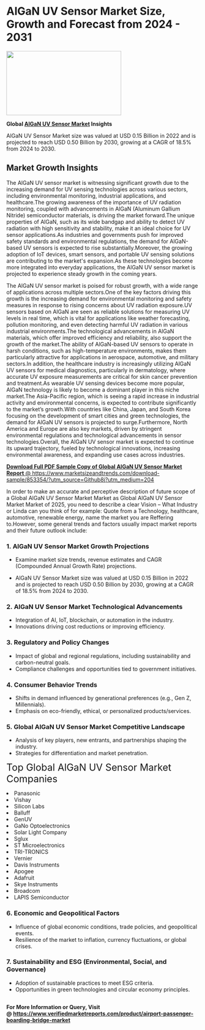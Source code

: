 <H1>AlGaN UV Sensor Market Size, Growth and Forecast from 2024 - 2031</H1><img class="aligncenter size-medium wp-image-584254" src="https://thirdeyenews.in/wp-content/uploads/2024/09/Global-Market-Research-300x168.jpeg" alt="" width="300" height="168" /><p><strong>Global&nbsp;<a href="https://www.marketsizeandtrends.com/download-sample/853354/?utm_source=Github8j?utm_medium=204">AlGaN UV Sensor Market</a> Insights</strong></p><p>AlGaN UV Sensor Market size was valued at USD 0.15 Billion in 2022 and is projected to reach USD 0.50 Billion by 2030, growing at a CAGR of 18.5% from 2024 to 2030.</p><p><h2>Market Growth Insights</h2> <p>The AlGaN UV sensor market is witnessing significant growth due to the increasing demand for UV sensing technologies across various sectors, including environmental monitoring, industrial applications, and healthcare.The growing awareness of the importance of UV radiation monitoring, coupled with advancements in AlGaN (Aluminum Gallium Nitride) semiconductor materials, is driving the market forward.The unique properties of AlGaN, such as its wide bandgap and ability to detect UV radiation with high sensitivity and stability, make it an ideal choice for UV sensor applications.As industries and governments push for improved safety standards and environmental regulations, the demand for AlGaN-based UV sensors is expected to rise substantially.Moreover, the growing adoption of IoT devices, smart sensors, and portable UV sensing solutions are contributing to the market's expansion.As these technologies become more integrated into everyday applications, the AlGaN UV sensor market is projected to experience steady growth in the coming years.</p> <p><a href="#"></a></p> <p>The AlGaN UV sensor market is poised for robust growth, with a wide range of applications across multiple sectors.One of the key factors driving this growth is the increasing demand for environmental monitoring and safety measures in response to rising concerns about UV radiation exposure.UV sensors based on AlGaN are seen as reliable solutions for measuring UV levels in real time, which is vital for applications like weather forecasting, pollution monitoring, and even detecting harmful UV radiation in various industrial environments.The technological advancements in AlGaN materials, which offer improved efficiency and reliability, also support the growth of the market.The ability of AlGaN-based UV sensors to operate in harsh conditions, such as high-temperature environments, makes them particularly attractive for applications in aerospace, automotive, and military sectors.In addition, the healthcare industry is increasingly utilizing AlGaN UV sensors for medical diagnostics, particularly in dermatology, where accurate UV exposure measurements are critical for skin cancer prevention and treatment.As wearable UV sensing devices become more popular, AlGaN technology is likely to become a dominant player in this niche market.The Asia-Pacific region, which is seeing a rapid increase in industrial activity and environmental concerns, is expected to contribute significantly to the market’s growth.With countries like China, Japan, and South Korea focusing on the development of smart cities and green technologies, the demand for AlGaN UV sensors is projected to surge.Furthermore, North America and Europe are also key markets, driven by stringent environmental regulations and technological advancements in sensor technologies.Overall, the AlGaN UV sensor market is expected to continue its upward trajectory, fueled by technological innovations, increasing environmental awareness, and expanding use cases across industries.</p> <p><a href="#"></p><p><span class=""><strong>Download Full PDF Sample Copy of Global AlGaN UV Sensor Market Report</strong> @ <a href="https://www.marketsizeandtrends.com/download-sample/853354/?utm_source=Github8j?utm_medium=204" target="_blank">https://www.marketsizeandtrends.com/download-sample/853354/?utm_source=Github8j?utm_medium=204</a></span></p><p>In order to make an accurate and perceptive description of future scope of a Global&nbsp;AlGaN UV Sensor Market Market as Global&nbsp;AlGaN UV Sensor Market Market of 2025, you need to describe a clear Vision &ndash; What Industry or Linda can you think of for example: Quote from a Technology, healthcare, automotive, renewable energy, name the market you are Reffering to.However, some general trends and factors usually impact market reports and their future outlook include:</p><h3>1.&nbsp;<strong>AlGaN UV Sensor Market Growth Projections</strong></h3><ul><li>Examine market size trends, revenue estimates and CAGR (Compounded Annual Growth Rate) projections.</li><li><p>AlGaN UV Sensor Market size was valued at USD 0.15 Billion in 2022 and is projected to reach USD 0.50 Billion by 2030, growing at a CAGR of 18.5% from 2024 to 2030.</p></li></ul><h3>2.&nbsp;<strong>AlGaN UV Sensor Market Technological Advancements</strong></h3><ul><li>Integration of AI, IoT, blockchain, or automation in the industry.</li><li>Innovations driving cost reductions or improving efficiency.</li></ul><h3>3.&nbsp;<strong>Regulatory and Policy Changes</strong></h3><ul><li>Impact of global and regional regulations, including sustainability and carbon-neutral goals.</li><li>Compliance challenges and opportunities tied to government initiatives.</li></ul><h3>4.&nbsp;<strong>Consumer Behavior Trends</strong></h3><ul><li>Shifts in demand influenced by generational preferences (e.g., Gen Z, Millennials).</li><li>Emphasis on eco-friendly, ethical, or personalized products/services.</li></ul><h3>5.&nbsp;<strong>Global AlGaN UV Sensor Market Competitive Landscape</strong></h3><ul><li>Analysis of key players, new entrants, and partnerships shaping the industry.</li><li>Strategies for differentiation and market penetration.</li></ul><p data-pm-slice="1 1 []"><span style="color: inherit; font-family: inherit; font-size: 25px;">Top Global AlGaN UV Sensor Market Companies</span></p><div class="" data-test-id=""><p><li>Panasonic</li><li> Vishay</li><li> Silicon Labs</li><li> Balluff</li><li> GenUV</li><li> GaNo Optoelectronics</li><li> Solar Light Company</li><li> Sglux</li><li> ST Microelectronics</li><li> TRI-TRONICS</li><li> Vernier</li><li> Davis Instruments</li><li> Apogee</li><li> Adafruit</li><li> Skye Instruments</li><li> Broadcom</li><li> LAPIS Semiconductor</li></p></div><h3>6.&nbsp;<strong>Economic and Geopolitical Factors</strong></h3><ul><li>Influence of global economic conditions, trade policies, and geopolitical events.</li><li>Resilience of the market to inflation, currency fluctuations, or global crises.</li></ul><h3>7.&nbsp;<strong>Sustainability and ESG (Environmental, Social, and Governance)</strong></h3><ul><li>Adoption of sustainable practices to meet ESG criteria.</li><li>Opportunities in green technologies and circular economy principles.</li></ul><h2><strong style="font-size: 14px;">For More Information or Query, Visit @&nbsp;</strong><a style="background-color: #ffffff; font-size: 14px;" href="https://www.marketsizeandtrends.com/report/algan-uv-sensor-market/" target="_blank">https://www.verifiedmarketreports.com/product/airport-passenger-boarding-bridge-market</a></h2>